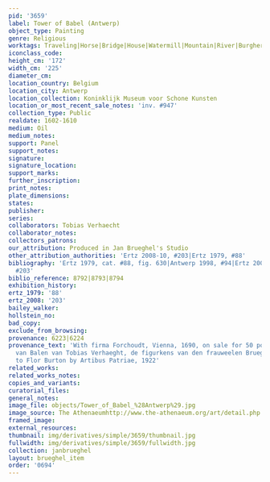 ```yaml
---
pid: '3659'
label: Tower of Babel (Antwerp)
object_type: Painting
genre: Religious
worktags: Traveling|Horse|Bridge|House|Watermill|Mountain|River|Burghers|Old Testament|Boat|Road
iconclass_code:
height_cm: '172'
width_cm: '225'
diameter_cm:
location_country: Belgium
location_city: Antwerp
location_collection: Koninklijk Museum voor Schone Kunsten
location_or_most_recent_sale_notes: 'inv. #947'
collection_type: Public
realdate: 1602-1610
medium: Oil
medium_notes:
support: Panel
support_notes:
signature:
signature_location:
support_marks:
further_inscription:
print_notes:
plate_dimensions:
states:
publisher:
series:
collaborators: Tobias Verhaecht
collaborator_notes:
collectors_patrons:
our_attribution: Produced in Jan Brueghel's Studio
other_attribution_authorities: 'Ertz 2008-10, #203|Ertz 1979, #88'
bibliography: 'Ertz 1979, cat. #88, fig. 630|Antwerp 1998, #94|Ertz 2008-10, cat.
  #203'
biblio_reference: 8792|8793|8794
exhibition_history:
ertz_1979: '88'
ertz_2008: '203'
bailey_walker:
hollstein_no:
bad_copy:
exclude_from_browsing:
provenance: 6223|6224
provenance_text: 'With firma Forchoudt, Vienna, 1690, on sale for 50 pounds:  "toren
  van Balen van Tobias Verhaeght, de figurkens van den frauweelen Bruegel".|Endowed
  to Flor Burton by Artibus Patriae, 1922'
related_works:
related_works_notes:
copies_and_variants:
curatorial_files:
general_notes:
image_file: objects/Tower_of_Babel_%28Antwerp%29.jpg
image_source: The Athenaeumhttp://www.the-athenaeum.org/art/detail.php
framed_image:
external_resources:
thumbnail: img/derivatives/simple/3659/thumbnail.jpg
fullwidth: img/derivatives/simple/3659/fullwidth.jpg
collection: janbrueghel
layout: brueghel_item
order: '0694'
---
```

